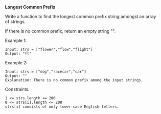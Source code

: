 **Longest Common Prefix**

Write a function to find the longest common prefix string amongst an array of strings.

If there is no common prefix, return an empty string "".



Example 1:

    Input: strs = ["flower","flow","flight"]
    Output: "fl"

Example 2:

    Input: strs = ["dog","racecar","car"]
    Output: ""
    Explanation: There is no common prefix among the input strings.



Constraints:

    1 <= strs.length <= 200
    0 <= strs[i].length <= 200
    strs[i] consists of only lower-case English letters.

